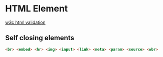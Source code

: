HTML Element
=================


[w3c html validation](https://validator.w3.org/#validate_by_input)

## Self closing elements

```html
<br> <embed> <hr> <img> <input> <link> <meta> <param> <source> <wbr>
```